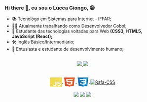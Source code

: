 ### Hi there 👋, eu sou o Lucca Giongo, 😁

- 📚 Tecnológo em Sistemas para Internet - IFFAR;
- 👨‍💻 Atualmente trabalhando como Desenvolvedor Cobol;
- 📘 Estudante das tecnologias voltadas para Web <strong> (CSS3, HTML5, JavaScript (React); </strong> 
- 🛠️ Inglês Básico/Intermediário;
- 🙌 Entusiasta e estudante de desenvolvimento humano;

<br>
<div align="center">
  <a href="https://github.com/luccaGiongo">
  <img height="180em" src="https://github-readme-stats.vercel.app/api?username=luccaGiongo&show_icons=true&theme=dark&include_all_commits=true&count_private=true"/>
  <img height="180em" src="https://github-readme-stats.vercel.app/api/top-langs/?username=luccaGiongo&layout=compact&langs_count=7&theme=dark"/>
</div><br>

<div align="center">
<div style="display: inline_block"><br>
  <img align="center" alt="Js" height="30" width="40" src="https://raw.githubusercontent.com/devicons/devicon/master/icons/javascript/javascript-plain.svg">
  <img align="center" alt="Rafa-HTML" height="30" width="40" src="https://raw.githubusercontent.com/devicons/devicon/master/icons/html5/html5-original.svg">
  <img align="center" alt="Rafa-CSS" height="30" width="40" src="https://raw.githubusercontent.com/devicons/devicon/master/icons/css3/css3-original.svg">
  <img align="center" alt="Rafa-CSS" height="30" width="40" src="https://cdn.jsdelivr.net/gh/devicons/devicon/icons/vscode/vscode-original.svg" />    
</div>
</div>

<br>

<div align="center">
<div> 
  <a href="https://instagram.com/lucca_giongo" target="_blank"><img src="https://img.shields.io/badge/-Instagram-%23E4405F?style=for-the-badge&logo=instagram&logoColor=white" target="_blank"></a>
  <a href = "mailto:giongo.lucca@gmail.com"><img src="https://img.shields.io/badge/-Gmail-%23333?style=for-the-badge&logo=gmail&logoColor=white" target="_blank"></a>
  <a href="https://www.linkedin.com/in/lucca-giongo-2ba5511a3/" target="_blank"><img src="https://img.shields.io/badge/-LinkedIn-%230077B5?style=for-the-badge&logo=linkedin&logoColor=white" target="_blank"></a> 
</div>
</div>



